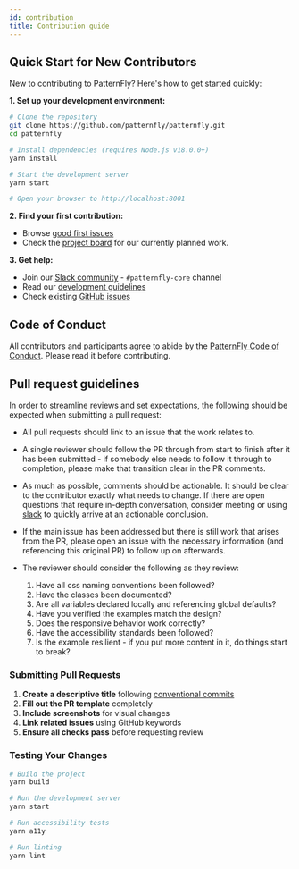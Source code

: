 ```yaml
---
id: contribution
title: Contribution guide
---
```


## Quick Start for New Contributors

New to contributing to PatternFly? Here's how to get started quickly:

**1. Set up your development environment:**
```bash
# Clone the repository
git clone https://github.com/patternfly/patternfly.git
cd patternfly

# Install dependencies (requires Node.js v18.0.0+)
yarn install

# Start the development server
yarn start

# Open your browser to http://localhost:8001
```

**2. Find your first contribution:**
- Browse [good first issues](https://github.com/patternfly/patternfly/issues?q=is%3Aopen+is%3Aissue+label%3A%22good+first+issue%22)
- Check the [project board](https://github.com/orgs/patternfly/projects/7/views/27) for our currently planned work.

**3. Get help:**
- Join our [Slack community](https://patternfly.slack.com/) - `#patternfly-core` channel
- Read our [development guidelines](https://pf-core-staging.patternfly.org/guidelines)
- Check existing [GitHub issues](https://github.com/patternfly/patternfly/issues)

## Code of Conduct

All contributors and participants agree to abide by the [PatternFly Code of Conduct](https://github.com/patternfly/patternfly/blob/main/CODE_OF_CONDUCT.md). Please read it before contributing.

## Pull request guidelines

In order to streamline reviews and set expectations, the following should be expected when submitting a pull request:

 - All pull requests should link to an issue that the work relates to.

 - A single reviewer should follow the PR through from start to finish after it has been submitted - if somebody else needs to follow it through to completion, please make that transition clear in the PR comments.

 - As much as possible, comments should be actionable. It should be clear to the contributor exactly what needs to change. If there are open questions that require in-depth conversation, consider meeting or using [slack](http://patternfly.slack.org) to quickly arrive at an actionable conclusion.

 - If the main issue has been addressed but there is still work that arises from the PR, please open an issue with the necessary information (and referencing this original PR) to follow up on afterwards.

 - The reviewer should consider the following as they review:
    1) Have all css naming conventions been followed?
    2) Have the classes been documented?
    3) Are all variables declared locally and referencing global defaults?
    4) Have you verified the examples match the design?
    5) Does the responsive behavior work correctly?
    6) Have the accessibility standards been followed?
    7) Is the example resilient - if you put more content in it, do things start to break?

### Submitting Pull Requests

1. **Create a descriptive title** following [conventional commits](https://www.conventionalcommits.org/en/v1.0.0/)
2. **Fill out the PR template** completely
3. **Include screenshots** for visual changes
4. **Link related issues** using GitHub keywords
5. **Ensure all checks pass** before requesting review

### Testing Your Changes

```bash
# Build the project
yarn build

# Run the development server
yarn start

# Run accessibility tests
yarn a11y

# Run linting
yarn lint
```

